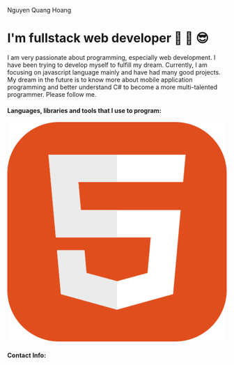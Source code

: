 Nguyen Quang Hoang
# I'm fullstack web developer &#129305; &#127881; &#128526;

I am very passionate about programming, especially web development. I have been trying to develop myself to fulfill my dream. Currently, I am focusing on javascript language mainly and have had many good projects. My dream in the future is to know more about mobile application programming and better understand C# to become a more multi-talented programmer. Please follow me.

#### Languages, libraries and tools that I use to program:
<img src="https://github.com/tandpfun/skill-icons/blob/main/icons/HTML.svg"/>

#### Contact Info:
